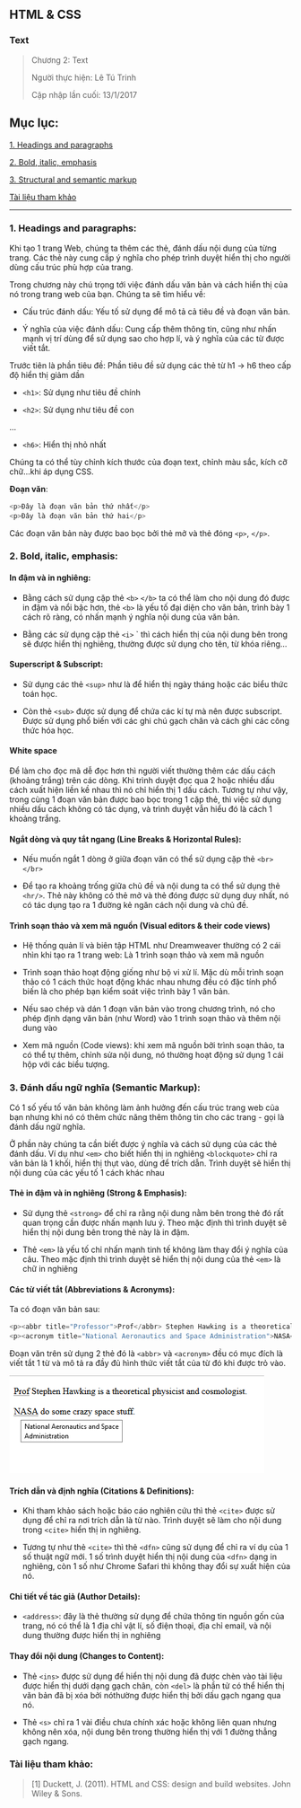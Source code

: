 ## HTML & CSS

### Text

> Chương 2: Text
>
> Người thực hiện: Lê Tú Trinh
>
> Cập nhập lần cuối: 13/1/2017

## Mục lục:

[1. Headings and paragraphs](#1)

[2. Bold, italic, emphasis](#2)

[3. Structural and semantic markup](#3)

[Tài liệu tham khảo](#4)

***

<a name="1"></a>
### 1. Headings and paragraphs:

Khi tạo 1 trang Web, chúng ta thêm các thẻ, đánh dấu nội dung của từng trang. Các thẻ này cung cấp ý nghĩa cho phép trình duyệt hiển thị cho người dùng cấu trúc phù hợp của trang.

Trong chương này chú trọng tới việc đánh dấu văn bản và cách hiển thị của nó trong trang web của bạn. Chúng ta sẽ tìm hiểu về:

- Cấu trúc đánh dấu: Yếu tố sử dụng để mô tả cả tiêu đề và đoạn văn bản.

- Ý nghĩa của việc đánh dấu: Cung cấp thêm thông tin, cũng như nhấn mạnh vị trí dùng để sử dụng sao cho hợp lí, và ý nghĩa của các từ được viết tắt.

Trước tiên là phần tiêu đề: Phần tiêu đề sử dụng các thẻ từ h1 -> h6 theo cấp độ hiển thị giảm dần

- `<h1>`: Sử dụng như tiêu đề chính

- `<h2>`: Sử dụng như tiêu đề con

...

- `<h6>`: Hiển thị nhỏ nhất

Chúng ta có thể tùy chỉnh kích thước của đoạn text, chỉnh màu sắc, kích cỡ chữ...khi áp dụng CSS.

**Đoạn văn**: 

```javascript
<p>Đây là đoạn văn bản thứ nhất</p>
<p>Đây là đoạn văn bản thứ hai</p>
```

Các đoạn văn bản này được bao bọc bởi thẻ mở và thẻ đóng `<p>`, `</p>`. 


<a name="2"></a>
### 2. Bold, italic, emphasis:

#### In đậm và in nghiêng:

- Bằng cách sử dụng cặp thẻ `<b>` `</b>` ta có thể làm cho nội dung đó được in đậm và nổi bậc hơn, thẻ `<b>` là yếu tố đại diện cho văn bản, trình bày 1 cách rõ ràng, có nhấn mạnh ý nghĩa nội dung của văn bản.

- Bằng các sử dụng cặp thẻ `<i>` </i>` thì cách hiển thị của nội dung bên trong sẽ được hiển thị nghiêng, thường được sử dụng cho tên, từ khóa riêng...

#### Superscript & Subscript:

- Sử dụng các thẻ `<sup>` như là để hiển thị ngày tháng hoặc các biểu thức toán học.

- Còn thẻ `<sub>` được sử dụng để chứa các kí tự mà nên được subscript. Được sử dụng phổ biến với các ghi chú gạch chân và cách ghi các công thức hóa học.

#### White space

Để làm cho đọc mã dễ đọc hơn thì người viết thường thêm các dấu cách (khoảng trắng) trên các dòng. Khi trình duyệt đọc qua 2 hoặc nhiều dấu cách xuất hiện liền kề nhau thì nó chỉ hiển thị 1 dấu cách. Tương tự như vậy, trong cùng 1 đoạn văn bản được bao bọc trong 1 cặp thẻ, thì việc sử dụng nhiều dấu cách không có tác dụng, và trình duyệt vẫn hiểu đó là cách 1 khoảng trắng.

#### Ngắt dòng và quy tắt ngang (Line Breaks & Horizontal Rules):

- Nếu muốn ngắt 1 dòng ở giữa đoạn văn có thể sử dụng cặp thẻ `<br>` `</br>`

-  Để tạo ra khoảng trống giữa chủ đề và nội dung ta có thể sử dụng thẻ `<hr/>`. Thẻ này không có thẻ mở và thẻ đóng được sử dụng duy nhất, nó có tác dụng tạo ra 1 đường kẻ ngăn cách nội dung và chủ đề.

#### Trình soạn thảo và xem mã nguồn  (Visual editors & their code views)

- Hệ thống quản lí và biên tập HTML như Dreamweaver thường có 2 cái nhìn khi tạo ra 1 trang web: Là 1 trình soạn thảo và xem mã nguồn

- Trình soạn thảo hoạt động giống như bộ vi xử lí. Mặc dù mỗi trình soạn thảo có 1 cách thức hoạt động khác nhau nhưng đều có đặc tính phổ biến là cho phép bạn kiểm soát việc trình bày 1 văn bản.

- Nếu sao chép và dán 1 đoạn văn bản vào trong chương trình, nó cho phép định dạng văn bản (như Word) vào 1 trình soạn thảo và thêm nội dung vào

- Xem mã nguồn (Code views): khi xem mã nguồn bởi trình soạn thảo, ta có thể tự thêm, chỉnh sửa nội dung, nó thường hoạt động sử dụng 1 cái hộp với các biểu tượng.

<a name="3"></a>
### 3. Đánh dấu ngữ nghĩa (Semantic Markup):

Có 1 số yếu tố văn bản không làm ảnh hưởng đến cấu trúc trang web của bạn nhưng khi nó có thêm chức năng thêm thông tin cho các trang - gọi là đánh dấu ngữ nghĩa.

Ở phần này chúng ta cần biết được ý nghĩa và cách sử dụng của các thẻ đánh dấu. Ví dụ như `<em>` cho biết hiển thị in nghiêng `<blockquote>` chỉ ra văn bản là 1 khối, hiển thị thụt vào, dùng để trích dẫn. Trình duyệt sẽ hiển thị nội dung của các yếu tố 1 cách khác nhau

#### Thẻ in đậm và in nghiêng (Strong & Emphasis):

- Sử dụng thẻ `<strong>` để chỉ ra rằng nội dung nằm bên trong thẻ đó rất quan trọng cần được nhấn mạnh lưu ý. Theo mặc định thì trình duyệt sẽ hiển thị nội dung bên trong thẻ này là in đậm.

- Thẻ `<em>` là yếu tố chỉ nhấn mạnh tinh tế không làm thay đổi ý nghĩa của câu. Theo mặc định thì trình duyệt sẽ hiển thị nội dung của thẻ `<em>` là chữ in nghiêng

#### Các từ viết tắt (Abbreviations & Acronyms): 

Ta có đoạn văn bản sau:

```javascript
<p><abbr title="Professor">Prof</abbr> Stephen Hawking is a theoretical physicist and cosmologist.</p>
<p><acronym title="National Aeronautics and Space Administration">NASA</acronym> do some crazy space stuff.</p>
```

Đoạn văn trên sử dụng 2 thẻ đó là `<abbr>` và `<acronym>` đều có mục đích là viết tắt 1 từ và mô tả ra đầy đủ hình thức viết tắt của từ đó khi được trỏ vào.

<p text-align="center"><img src="https://github.com/TrinhTu/web_developer/blob/master/Task22_Book_HTML_and_CSS_design_and_build_websites/Chapter02_Text/1.png"/></p>

#### Trích dẫn và định nghĩa (Citations & Definitions):

- Khi tham khảo sách hoặc báo cáo nghiên cứu thì thẻ `<cite>` được sử dụng để chỉ ra nơi trích dẫn là từ nào. Trình duyệt sẽ làm cho nội dung trong `<cite>` hiển thị in nghiêng.

- Tương tự như thẻ `<cite>` thì thẻ `<dfn>` cũng sử dụng để chỉ ra ví dụ của 1 số thuật ngữ mới. 1 số trình duyệt hiển thị nội dung của `<dfn>` dạng in nghiêng, còn 1 số như Chrome Safari thì không thay đổi sự xuất hiện của nó.

#### Chi tiết về tác giả (Author Details):

- `<address>`: đây là thẻ thường sử dụng để chứa thông tin nguồn gốn của trang, nó có thể là 1 địa chỉ vật lí, số điện thoại, địa chỉ email, và nội dung thường được hiển thị in nghiêng

#### Thay đổi nội dung (Changes to Content):

- Thẻ `<ins>` được sử dụng để hiển thị nội dung đã được chèn vào tài liệu được hiển thị dưới dạng gạch chân, còn `<del>` là phần tử có thể hiển thị văn bản đã bị xóa bởi nóthường được hiển thị bởi dấu gạch ngang qua nó.

- Thẻ `<s>` chỉ ra 1 vài điều chưa chính xác hoặc không liên quan nhưng không nên xóa, nội dung bên trong thường hiển thị với 1 đường thẳng gạch ngang.

<a name="4"></a>
### Tài liệu tham khảo:

> [1] Duckett, J. (2011). HTML and CSS: design and build websites. John Wiley & Sons.
